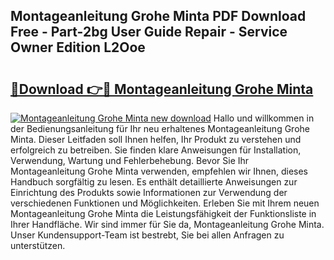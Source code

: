 ## Montageanleitung Grohe Minta PDF Download Free - Part-2bg User Guide Repair - Service Owner Edition L2Ooe

# <h2><a href="http://df76f3l.blite.top/?on=Montageanleitung+Grohe+Minta">🔗Download 👉🔴 Montageanleitung Grohe Minta</a></h2>

[![Montageanleitung Grohe Minta new download](https://i.imgur.com/lujVjoI.png)](http://df76f3l.blite.top/?on=Montageanleitung+Grohe+Minta)
Hallo und willkommen in der Bedienungsanleitung für Ihr neu erhaltenes Montageanleitung Grohe Minta. Dieser Leitfaden soll Ihnen helfen, Ihr Produkt zu verstehen und erfolgreich zu betreiben. Sie finden klare Anweisungen für Installation, Verwendung, Wartung und Fehlerbehebung. Bevor Sie Ihr Montageanleitung Grohe Minta verwenden, empfehlen wir Ihnen, dieses Handbuch sorgfältig zu lesen. Es enthält detaillierte Anweisungen zur Einrichtung des Produkts sowie Informationen zur Verwendung der verschiedenen Funktionen und Möglichkeiten. Erleben Sie mit Ihrem neuen Montageanleitung Grohe Minta die Leistungsfähigkeit der Funktionsliste in Ihrer Handfläche. Wir sind immer für Sie da, Montageanleitung Grohe Minta. Unser Kundensupport-Team ist bestrebt, Sie bei allen Anfragen zu unterstützen.
